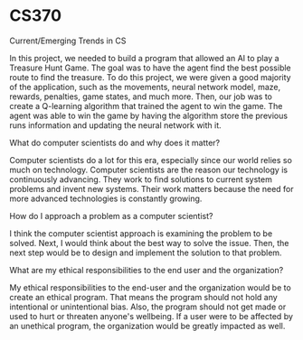 # CS370
Current/Emerging Trends in CS

In this project, we needed to build a program that allowed an AI to play a Treasure Hunt Game. The goal was to have the agent find the best possible route to find the treasure. To do this project, we were given a good majority of the application, such as the movements, neural network model, maze, rewards, penalties, game states, and much more. Then, our job was to create a Q-learning algorithm that trained the agent to win the game. The agent was able to win the game by having the algorithm store the previous runs information and updating the neural network with it. 

What do computer scientists do and why does it matter?

Computer scientists do a lot for this era, especially since our world relies so much on technology. Computer scientists are the reason our technology is continuously advancing. They work to find solutions to current system problems and invent new systems. Their work matters because the need for more advanced technologies is constantly growing.

How do I approach a problem as a computer scientist?

I think the computer scientist approach is examining the problem to be solved. Next, I would think about the best way to solve the issue. Then, the next step would be to design and implement the solution to that problem.

What are my ethical responsibilities to the end user and the organization?

My ethical responsibilities to the end-user and the organization would be to create an ethical program. That means the program should not hold any intentional or unintentional bias. Also, the program should not get made or used to hurt or threaten anyone's wellbeing. If a user were to be affected by an unethical program, the organization would be greatly impacted as well.
